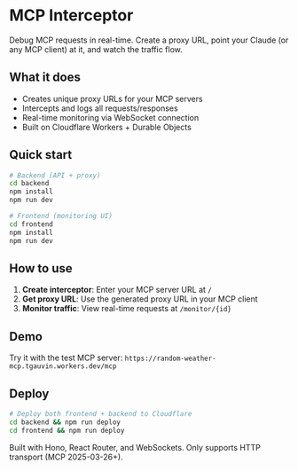 # MCP Interceptor

Debug MCP requests in real-time. Create a proxy URL, point your Claude (or any MCP client) at it, and watch the traffic flow.

## What it does

- Creates unique proxy URLs for your MCP servers
- Intercepts and logs all requests/responses
- Real-time monitoring via WebSocket connection
- Built on Cloudflare Workers + Durable Objects

## Quick start

```bash
# Backend (API + proxy)
cd backend
npm install
npm run dev

# Frontend (monitoring UI)
cd frontend  
npm install
npm run dev
```

## How to use

1. **Create interceptor**: Enter your MCP server URL at `/`
2. **Get proxy URL**: Use the generated proxy URL in your MCP client
3. **Monitor traffic**: View real-time requests at `/monitor/{id}`

## Demo

Try it with the test MCP server: `https://random-weather-mcp.tgauvin.workers.dev/mcp`

## Deploy

```bash
# Deploy both frontend + backend to Cloudflare
cd backend && npm run deploy
cd frontend && npm run deploy
```

Built with Hono, React Router, and WebSockets. Only supports HTTP transport (MCP 2025-03-26+).
